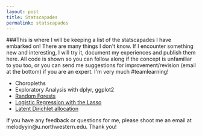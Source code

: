 ```yaml
---
layout: post
title: Statscapades
permalink: statscapades
---
```


###This is where I will be keeping a list of the statscapades I have embarked on! 
There are many things I don't know. If I encounter something new and interesting, I will try it, document my experiences and publish them here. All code is shown so you can follow along if the concept is unfamiliar to you too, or you can send me suggestions for improvement/revision (email at the bottom) if you are an expert. I'm very much #teamlearning!

* Choropleths
* Exploratory Analysis with dplyr, ggplot2 
* [Random Forests](http://melodyyin.github.io/statscapades/randforests.html)
* [Logistic Regression with the Lasso](http://melodyyin.github.io/statscapades/logistic.html)
* [Latent Dirichlet allocation](http://melodyyin.github.io/statscapades/lda.html)

<p class="message">If you have any feedback or questions for me, please shoot me an email at melodyyin@u.northwestern.edu. Thank you!</p>